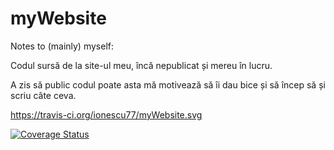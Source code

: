 # myWebsite

Notes to (mainly) myself:

Codul sursă de la site-ul meu, încă nepublicat și mereu în lucru.

A zis să public codul poate asta mă motivează să îi dau bice și să încep să și scriu câte ceva.

https://travis-ci.org/ionescu77/myWebsite.svg

[![Coverage Status](https://coveralls.io/repos/ionescu77/myWebsite/badge.svg?branch=master&service=github)](https://coveralls.io/github/ionescu77/myWebsite?branch=master)

